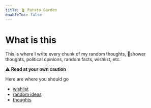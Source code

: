 ```yaml
---
title: 🪴 Patato Garden
enableToc: false
---
```


# What is this
This is where I write every chunk of my random thoughts, 🚿shower thoughts, political opinions, random facts, wishlist, etc. 

⚠️ **Read at your own caution**

Here are where you should go
- [wishlist](wishlist)
- [random ideas](/tags/idea)
- [thoughts](/tags/thoughts)

